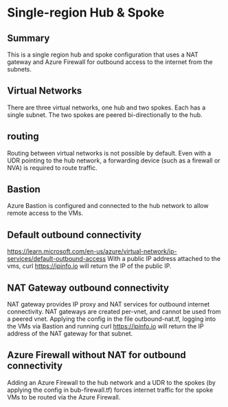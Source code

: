 # Single-region Hub & Spoke

## Summary
This is a single region hub and spoke configuration that uses a NAT gateway and Azure Firewall for outbound access to the internet from the subnets.

## Virtual Networks
There are three virtual networks, one hub and two spokes. Each has a single subnet. The two spokes are peered bi-directionally to the hub.

## routing
Routing between virtual networks is not possible by default. Even with a UDR pointing to the hub network, a forwarding device (such as a firewall or NVA) is required to route traffic.

## Bastion
Azure Bastion is configured and connected to the hub network to allow remote access to the VMs.

## Default outbound connectivity
https://learn.microsoft.com/en-us/azure/virtual-network/ip-services/default-outbound-access
With a public IP address attached to the vms, curl https://ipinfo.io will return the IP of the public IP.

## NAT Gateway outbound connectivity
NAT gateway provides IP proxy and NAT services for outbound internet connectivity. NAT gateways are created per-vnet, and cannot be used from a peered vnet.
Applying the config in the file outbound-nat.tf, logging into the VMs via Bastion and running curl https://ipinfo.io will return the IP address of the NAT gateway for that subnet.

## Azure Firewall without NAT for outbound connectivity
Adding an Azure Firewall to the hub network and a UDR to the spokes (by applying the config in bub-firewall.tf) forces internet traffic for the spoke VMs to be routed via the Azure Firewall.